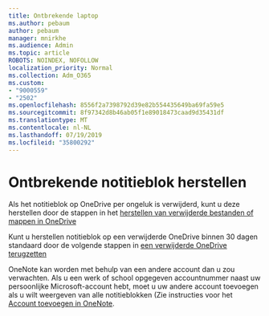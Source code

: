 ```yaml
---
title: Ontbrekende laptop
ms.author: pebaum
author: pebaum
manager: mnirkhe
ms.audience: Admin
ms.topic: article
ROBOTS: NOINDEX, NOFOLLOW
localization_priority: Normal
ms.collection: Adm_O365
ms.custom:
- "9000559"
- "2502"
ms.openlocfilehash: 8556f2a7398792d39e82b554435649ba69fa59e5
ms.sourcegitcommit: 8f97342d8b46ab05f1e89018473caad9d35431df
ms.translationtype: MT
ms.contentlocale: nl-NL
ms.lasthandoff: 07/19/2019
ms.locfileid: "35800292"
---
```

# <a name="recover-missing-notebook"></a>Ontbrekende notitieblok herstellen

Als het notitieblok op OneDrive per ongeluk is verwijderd, kunt u deze herstellen door de stappen in het [herstellen van verwijderde bestanden of mappen in OneDrive](https://support.office.com/article/949ada80-0026-4db3-a953-c99083e6a84f)

Kunt u herstellen notitieblok op een verwijderde OneDrive binnen 30 dagen standaard door de volgende stappen in [een verwijderde OneDrive terugzetten](https://docs.microsoft.com/onedrive/restore-deleted-onedrive)

OneNote kan worden met behulp van een andere account dan u zou verwachten. Als u een werk of school opgegeven accountnummer naast uw persoonlijke Microsoft-account hebt, moet u uw andere account toevoegen als u wilt weergeven van alle notitieblokken (Zie instructies voor het [Account toevoegen in OneNote](https://support.office.com/article/5afff855-54ee-47e4-a773-db048d4ac299).